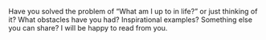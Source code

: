 Have you solved the problem of “What am I up to in life?” or just thinking of it? What obstacles have you had? Inspirational examples? Something else you can share? I will be happy to read from you.
